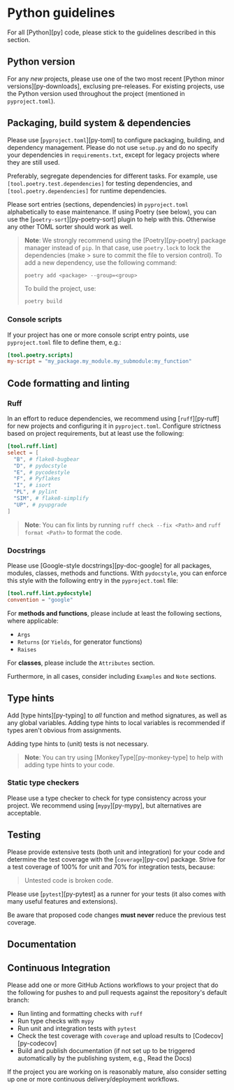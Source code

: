 # Python guidelines

For all [Python][py] code, please stick to the guidelines described in this
section.

## Python version

For any _new_ projects, please use one of the two most recent [Python minor
versions][py-downloads], exclusing pre-releases. For existing projects, use the
Python version used throughout the project (mentioned in `pyproject.toml`).

## Packaging, build system & dependencies

Please use [`pyproject.toml`][py-toml] to configure packaging, building, and
dependency management. Please do not use `setup.py` and do no specify your
dependencies in `requirements.txt`, except for legacy projects where they are
still used.

Preferably, segregate dependencies for different tasks. For example, use
`[tool.poetry.test.dependencies]` for testing dependencies, and
`[tool.poetry.dependencies]` for runtime dependencies.

Please sort entries (sections, dependencies) in `pyproject.toml` alphabetically
to ease maintenance. If using Poetry (see below), you can use the
[`poetry-sort`][py-poetry-sort] plugin to help with this. Otherwise any other
TOML sorter should work as well.

> **Note**: We strongly recommend using the [Poetry][py-poetry] package manager
> instead of `pip`. In that case, use `poetry.lock` to lock the dependencies
> (make > sure to commit the file to version control). To add a new dependency,
> use the following command:
>
> ```python
> poetry add <package> --group=<group>
> ```
>
> To build the project, use:
>
> ```python
> poetry build
> ```

### Console scripts

If your project has one or more console script entry points, use
`pyproject.toml` file to define them, e.g.:

```toml
[tool.poetry.scripts]
my-script = "my_package.my_module.my_submodule:my_function"
```

## Code formatting and linting

### Ruff

In an effort to reduce dependencies, we recommend using [`ruff`][py-ruff] for
new projects and configuring it in `pyproject.toml`. Configure strictness based
on project requirements, but at least use the following:

```toml
[tool.ruff.lint]
select = [
  "B", # flake8-bugbear
  "D", # pydocstyle
  "E", # pycodestyle
  "F", # Pyflakes
  "I", # isort
  "PL", # pylint
  "SIM", # flake8-simplify
  "UP", # pyupgrade
]
```

> **Note**: You can fix lints by running `ruff check --fix <Path>` and `ruff
> format <Path>` to format the code.

### Docstrings

Please use [Google-style docstrings][py-doc-google] for all packages, modules,
classes, methods and functions. With `pydocstyle`, you can enforce this style
with the following entry in the `pyproject.toml` file:

```toml
[tool.ruff.lint.pydocstyle]
convention = "google"
```

For **methods and functions**, please include at least the following sections,
where applicable:

- `Args`
- `Returns` (or `Yields`, for generator functions)
- `Raises`

For **classes**, please include the `Attributes` section.

Furthermore, in all cases, consider including `Examples` and `Note` sections.

## Type hints

Add [type hints][py-typing] to _all_ function and method signatures, as well as
any global variables. Adding type hints to local variables is recommended if
types aren't obvious from assignments.

Adding type hints to (unit) tests is not necessary.

> **Note**: You can try using [MonkeyType][py-monkey-type] to help with adding
> type hints to your code.

### Static type checkers

Please use a type checker to check for type consistency across your project. We
recommend using [`mypy`][py-mypy], but alternatives are acceptable.

## Testing

Please provide extensive tests (both unit and integration) for your code and
determine the test coverage with the [`coverage`][py-cov] package. Strive
for a test coverage of 100% for unit and 70% for integration tests, because:

> Untested code is broken code.

Please use [`pytest`][py-pytest] as a runner for your tests (it also comes with
many useful features and extensions).

Be aware that proposed code changes **must never** reduce the previous test
coverage.

## Documentation

## Continuous Integration

Please add one or more GitHub Actions workflows to your project that do the
following for pushes to and pull requests against the repository's default
branch:

- Run linting and formatting checks with `ruff`
- Run type checks with `mypy`
- Run unit and integration tests with `pytest`
- Check the test coverage with `coverage` and upload results to
  [Codecov][py-codecov]
- Build and publish documentation (if not set up to be triggered automatically
  by the publishing system, e.g., Read the Docs)

If the project you are working on is reasonably mature, also consider setting
up one or more continuous delivery/deployment workflows.
